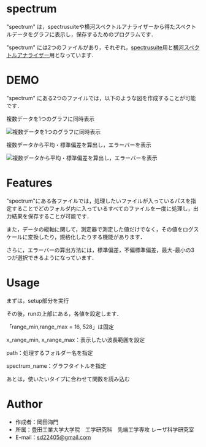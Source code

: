 # spectrum

"spectrum" は，spectrusuiteや横河スペクトルアナライザーから得たスペクトルデータをグラフに表示し，保存するためのプログラムです．

"spectrum" には2つのファイルがあり，それぞれ，[spectrusuite](https://github.com/kaito0714/spectrum/blob/main/spectrasuite)用と[横河スペクトルアナライザー](https://github.com/kaito0714/spectrum/blob/main/yokogawa_spectrum)用となっています．

# DEMO
"spectrum" にある2つのファイルでは，以下のような図を作成することが可能です．

複数データを1つのグラフに同時表示

![複数データを1つのグラフに同時表示](図1.png)

複数データから平均・標準偏差を算出し，エラーバーを表示

![複数データから平均・標準偏差を算出し，エラーバーを表示](図2.png)


# Features

"spectrum"にある各ファイルでは，処理したいファイルが入っているパスを指定することでどのフォルダ内に入っているすべてのファイルを一度に処理し，出力結果を保存することが可能です．

また，データの縦軸に関して，測定器で測定した値だけでなく，その値をログスケールに変換したり，規格化したりする機能があります．

さらに，エラーバーの算出方法には，標準偏差，不偏標準偏差，最大-最小の3つが選択できるようになっています．

# Usage

まずは，setup部分を実行

その後，runの上部にある，各値を設定します．

「range_min,range_max = 16, 528」は固定

x_range_min, x_range_max：表示したい波長範囲を設定

path：処理するフォルダー名を指定

spectrum_name：グラフタイトルを指定

あとは，使いたいタイプに合わせて関数を読み込む


# Author

* 作成者：岡田海門
* 所属：豊田工業大学大学院　工学研究科　先端工学専攻 レーザ科学研究室
* E-mail：sd22405@gmail.com
